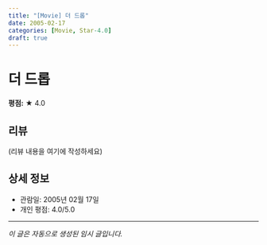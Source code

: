 ```yaml
---
title: "[Movie] 더 드롭"
date: 2005-02-17
categories: [Movie, Star-4.0]
draft: true
---
```


# 더 드롭

**평점:** ★ 4.0

## 리뷰

(리뷰 내용을 여기에 작성하세요)

## 상세 정보

- 관람일: 2005년 02월 17일
- 개인 평점: 4.0/5.0

---

*이 글은 자동으로 생성된 임시 글입니다.*
